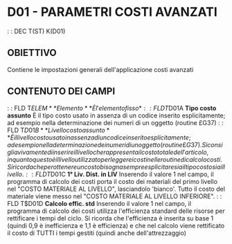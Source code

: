# D01  -  PARAMETRI COSTI AVANZATI
 :  : DEC T(ST) K(D01)
## OBIETTIVO
Contiene le impostazioni generali dell'applicazione costi avanzati
## CONTENUTO DEI CAMPI
 :  : FLD T$ELEM **Elemento**
È l'elemento fisso *
 :  : FLD T$D01A **Tipo costo assunto**
È il tipo costo usato in assenza di un codice inserito esplicitamente; ad esempio nella determinazione dei numeri di un oggetto (routine £G37)
 :  : FLD T$D01B **Livello costo assunto**
È il livello costo usato in assenza di un codice inserito esplicitamente; ad esempio nella determinazione dei numeri di un oggetto (routine £G37). Si consiglia vivamente di inserire il livello che rappresenta il costo totale dell'articolo, in quanto questo è il livello utilizzato per leggere i costi nelle routine di calcolo costi.
Si ricorda che per ottenere un costo bisogna sempre esplicitare sia il tipo costo sia il livello.
 :  : FLD T$D01C **1° Liv. Dist. in LIV**
Inserendo il valore 1 nel campo, il programma di calcolo dei costi porta il costo dei materiali del primo livello nel "COSTO MATERIALE AL LIVELLO", lasciandolo 'bianco'. Tutto il costo del materiale viene messo nel "COSTO MATERIALE AL LIVELLO INFERIORE".
 :  : FLD T$D01D **Calcolo effic. std**
Inserendo il valore 1 nel campo, il programma di calcolo dei costi utilizza l'efficienza standard delle risorse per rettificare i tempi del ciclo. Si ricorda che l'efficienza è inserita su base 1 (quindi 0,9 è inefficienza e 1,1 è efficienza) e che nel calcolo viene rettificato il costo di TUTTI i tempi gestiti (quindi anche dell'attrezzaggio)
